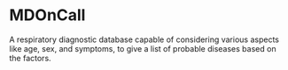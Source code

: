 # MDOnCall

A respiratory diagnostic database capable of considering various aspects like age, sex, and symptoms, to give a list of probable diseases based on the factors.
